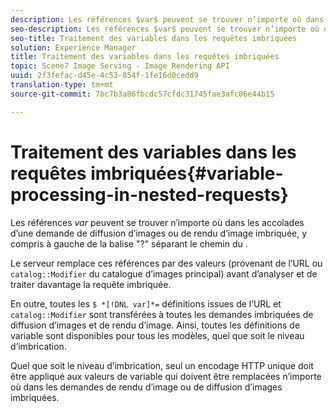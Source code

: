 ```yaml
---
description: Les références $var$ peuvent se trouver n’importe où dans les accolades d’une demande de diffusion d’images ou de rendu d’image imbriquée, y compris à gauche de la balise "?" séparant le chemin du .
seo-description: Les références $var$ peuvent se trouver n’importe où dans les accolades d’une demande de diffusion d’images ou de rendu d’image imbriquée, y compris à gauche de la balise "?" séparant le chemin du .
seo-title: Traitement des variables dans les requêtes imbriquées
solution: Experience Manager
title: Traitement des variables dans les requêtes imbriquées
topic: Scene7 Image Serving - Image Rendering API
uuid: 2f3fefac-d45e-4c53-854f-1fe16d0cedd9
translation-type: tm+mt
source-git-commit: 7bc7b3a86fbcdc57cfdc31745fae3afc06e44b15

---
```



# Traitement des variables dans les requêtes imbriquées{#variable-processing-in-nested-requests}

Les références $var$ peuvent se trouver n’importe où dans les accolades d’une demande de diffusion d’images ou de rendu d’image imbriquée, y compris à gauche de la balise &quot;?&quot; séparant le chemin du .

Le serveur remplace ces références par des valeurs (provenant de l’URL ou `catalog::Modifier` du catalogue d’images principal) avant d’analyser et de traiter davantage la requête imbriquée.

En outre, toutes les `$ *[!DNL var]*=` définitions issues de l’URL et `catalog::Modifier` sont transférées à toutes les demandes imbriquées de diffusion d’images et de rendu d’image. Ainsi, toutes les définitions de variable sont disponibles pour tous les modèles, quel que soit le niveau d’imbrication.

Quel que soit le niveau d’imbrication, seul un encodage HTTP unique doit être appliqué aux valeurs de variable qui doivent être remplacées n’importe où dans les demandes de rendu d’image ou de diffusion d’images imbriquées.
